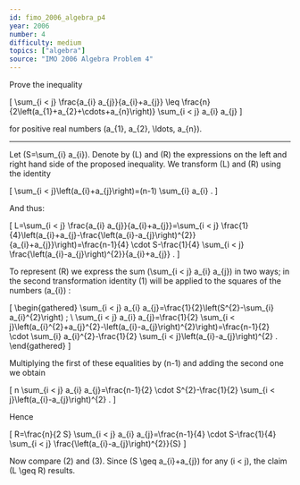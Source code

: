 ```yaml
---
id: fimo_2006_algebra_p4
year: 2006
number: 4
difficulty: medium
topics: ["algebra"]
source: "IMO 2006 Algebra Problem 4"
---
```


Prove the inequality

\[
\sum_{i  <  j} \frac{a_{i} a_{j}}{a_{i}+a_{j}} \leq \frac{n}{2\left(a_{1}+a_{2}+\cdots+a_{n}\right)} \sum_{i  <  j} a_{i} a_{j}
\]

for positive real numbers \(a_{1}, a_{2}, \ldots, a_{n}\).

---
Let \(S=\sum_{i} a_{i}\). Denote by \(L\) and \(R\) the expressions on the left and right hand side of the proposed inequality. We transform \(L\) and \(R\) using the identity

\[
\sum_{i  <  j}\left(a_{i}+a_{j}\right)=(n-1) \sum_{i} a_{i} .
\]

And thus:

\[
L=\sum_{i  <  j} \frac{a_{i} a_{j}}{a_{i}+a_{j}}=\sum_{i  <  j} \frac{1}{4}\left(a_{i}+a_{j}-\frac{\left(a_{i}-a_{j}\right)^{2}}{a_{i}+a_{j}}\right)=\frac{n-1}{4} \cdot S-\frac{1}{4} \sum_{i  <  j} \frac{\left(a_{i}-a_{j}\right)^{2}}{a_{i}+a_{j}} .
\]

To represent \(R\) we express the sum \(\sum_{i  <  j} a_{i} a_{j}\) in two ways; in the second transformation identity (1) will be applied to the squares of the numbers \(a_{i}\) :

\[
\begin{gathered}
\sum_{i  <  j} a_{i} a_{j}=\frac{1}{2}\left(S^{2}-\sum_{i} a_{i}^{2}\right) ; \\
\sum_{i  <  j} a_{i} a_{j}=\frac{1}{2} \sum_{i  <  j}\left(a_{i}^{2}+a_{j}^{2}-\left(a_{i}-a_{j}\right)^{2}\right)=\frac{n-1}{2} \cdot \sum_{i} a_{i}^{2}-\frac{1}{2} \sum_{i  <  j}\left(a_{i}-a_{j}\right)^{2} .
\end{gathered}
\]

Multiplying the first of these equalities by \(n-1\) and adding the second one we obtain

\[
n \sum_{i  <  j} a_{i} a_{j}=\frac{n-1}{2} \cdot S^{2}-\frac{1}{2} \sum_{i  <  j}\left(a_{i}-a_{j}\right)^{2} .
\]

Hence

\[
R=\frac{n}{2 S} \sum_{i  <  j} a_{i} a_{j}=\frac{n-1}{4} \cdot S-\frac{1}{4} \sum_{i  <  j} \frac{\left(a_{i}-a_{j}\right)^{2}}{S}
\]

Now compare (2) and (3). Since \(S \geq a_{i}+a_{j}\) for any \(i < j\), the claim \(L \geq R\) results.

